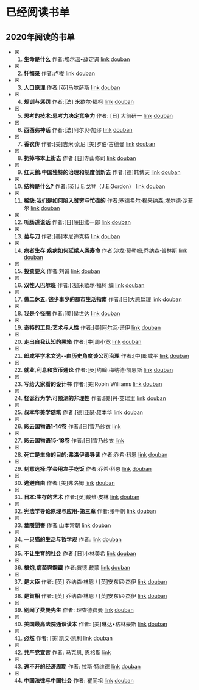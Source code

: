 # 已经阅读书单

## 2020年阅读的书单
- [x] 1. **生命是什么**  作者:埃尔温•薛定谔 [link](./book/2020/生命是什么.md) [douban](https://book.douban.com/subject/1317485/)
- [x] 2. **忏悔录**  作者:卢梭 [link](./book/2020/忏悔录.md) [douban](https://book.douban.com/subject/5437037/)
- [x] 3. **人口原理**  作者:[英]马尔萨斯 [link](./book/2020/人口原理.md) [douban](https://book.douban.com/subject/1274030/)
- [x] 4. **规训与惩罚**  作者:[法] 米歇尔·福柯 [link](./book/2020/规训与惩罚.md) [douban](https://book.douban.com/subject/1012307/)
- [x] 5. **思考的技术:思考力决定竞争力**  作者: [日] 大前研一 [link](./book/2020/思考的技术-思考力决定竞争力.md) [douban](https://book.douban.com/subject/5325852/)
- [x] 6. **西西弗神话**  作者:[法]阿尔贝·加缪 [link](./book/2020/西西弗神话.md) [douban](https://book.douban.com/subject/24257403/)
- [x] 7. **香农传**  作者:[美]吉米·索尼 [美]罗伯·古德曼 [link](./book/2020/香农传.md) [douban](https://book.douban.com/subject/30320103/)
- [x] 8. **扔掉书本上街去**  作者:[日]寺山修司 [link](./book/2020/扔掉书本上街去.md) [douban](https://book.douban.com/subject/27013392/)
- [x] 9. **红天鹅:中国独特的治理和制度创新去**  作者:[德]韩博天 [link](./book/2020/红天鹅-中国独特的治理和制度创新.md) [douban](https://book.douban.com/subject/30389731/)
- [x] 10. **结构是什么?**  作者:[英]J.E.戈登（J.E.Gordon） [link](./book/2020/结构是什么.md) [douban](https://book.douban.com/subject/34778204/)
- [x] 11. **稀缺:我们是如何陷入贫穷与忙碌的**  作者:塞德希尔·穆来纳森,埃尔德·沙菲尔 [link](./book/2020/稀缺-我们是如何陷入贫穷与忙碌的.md) [douban](https://book.douban.com/subject/26178426/)
- [x] 12. **听肠道说话**  作者:[日]藤田纮一郎 [link](./book/2020/听肠道说话.md) [douban](https://book.douban.com/subject/27111770/)
- [x] 13. **菊与刀**  作者:[美]本尼迪克特 [link](./book/2020/菊与刀.md) [douban](https://book.douban.com/subject/1022238/)
- [x] 14. **病者生存:疾病如何延续人类寿命**  作者:沙龙·莫勒姆;乔纳森·普林斯 [link](./book/2020/病者生存-疾病如何延续人类寿命.md) [douban](https://book.douban.com/subject/30219713/)
- [x] 15. **投资要义**  作者:刘诚 [link](./book/2020/投资要义.md) [douban](https://book.douban.com/subject/27173829/)
- [x] 16. **双性人巴尔班**  作者:[法]米歇尔·福柯 编 [link](./book/2020/投资要义.md) [douban](https://book.douban.com/subject/30422637/)
- [x] 17. **做二休五: 钱少事少的都市生活指南** 作者:[日]大原扁理  [link](./book/2020/做二休五-钱少事少的都市生活指南.md) [douban](https://book.douban.com/subject/30413046/)
- [x] 18. **我是个怪圈** 作者:[美]侯世达  [link](./book/2020/我是个怪圈.md) [douban](https://book.douban.com/subject/30335756/)
- [x] 19. **奇特的工具:艺术与人性** 作者:[美]阿尔瓦·诺伊  [link](./book/2020/奇特的工具-艺术与人性.md) [douban](https://book.douban.com/subject/35027985/)
- [x] 20. **走出自我认知的黑箱** 作者:[中]周小宽  [link](./book/2020/走出自我认知的黑箱.md) [douban](https://book.douban.com/subject/34997632/)
- [x] 21. **郎咸平学术文选\-\-由历史角度谈公司治理** 作者:[中]郎咸平 [link](./book/2020/郎咸平学术文选-由历史角度谈公司治理.md) [douban](https://book.douban.com/subject/2326487/)
- [x] 22. **就业,利息和货币通论** 作者:[英]约翰·梅纳德·凯恩斯  [link](./book/2020/就业利息和货币通论.md) [douban](https://book.douban.com/subject/1137246/)
- [x] 23. **写给大家看的设计书**  作者:[美]Robin Williams  [link](./book/2020/写给大家看的设计书.md) [douban](https://book.douban.com/subject/3323633/)
- [x] 24. **怪诞行为学:可预测的非理性** 作者:[美]丹·艾瑞里  [link](./book/2020/怪诞行为学-可预测的非理性.md) [douban](https://book.douban.com/subject/4929844/)
- [x] 25. **叔本华美学随笔** 作者:[德]亚瑟·叔本华  [link](./book/2020/叔本华美学随笔.md) [douban](https://book.douban.com/subject/3463292/)
- [x] 26. **彩云国物语1-14卷** 作者:[日]雪乃纱衣 [link](./book/2020/彩云国物语.md)
- [x] 27. **彩云国物语15-18卷** 作者:[日]雪乃纱衣 [link](./book/2020/彩云国物语2.md)
- [x] 28. **死亡是生命的目的:弗洛伊德导读** 作者:乔希·科恩 [link](./book/2020/死亡是生命的目的-弗洛伊德导读.md) [douban](https://book.douban.com/subject/26936525/)
- [x] 29. **刻意选择:学会用左手吃饭** 作者:乔希·科恩 [link](./book/2020/刻意选择-学会用左手吃饭.md) [douban](https://book.douban.com/subject/30376774/)
- [x] 30. **逃避自由** 作者:[美]弗洛姆 [link](./book/2020/逃避自由.md) [douban](https://book.douban.com/subject/26418475/)
- [x] 31. **日本:生存的艺术** 作者:\[英\]戴维·皮林 [link](./book/2020/日本-生存的艺术.md) [douban](https://book.douban.com/subject/34917735/)
- [x] 32. **宪法学导论原理与应用-第三章** 作者:张千帆 [link](./book/2020/宪法学导论原理与应用-第三章.md) [douban](https://book.douban.com/subject/25918941/)
- [x] 33. **葉隱聞書** 作者:山本常朝 [link](./book/2020/葉隱聞書.md) [douban](https://book.douban.com/subject/2988751/)
- [x] 34. **一只猫的生活与哲学观** 作者: [link](./book/2020/一只猫的生活与哲学观.md) [douban](https://book.douban.com/subject/34861340/)
- [x] 35. **不让生育的社会** 作者:\[日\]小林美希 [link](./book/2020/不让生育的社会.md) [douban](https://book.douban.com/subject/35127691/)
- [x] 36. **槍炮,病菌與鋼鐵** 作者:賈德.戴蒙 [link](./book/2020/槍炮-病菌與鋼鐵.md) [douban](https://book.douban.com/subject/34428592/)
- [x] 37. **是大臣** 作者: \[英\] 乔纳森·林恩 / \[英\]安东尼·杰伊 [link](./book/2020/是大臣.md) [douban](https://book.douban.com/subject/1768001/)
- [x] 38. **是首相** 作者: \[英\] 乔纳森·林恩 / \[英\]安东尼·杰伊 [link](./book/2020/是首相.md) [douban](https://book.douban.com/subject/1768002/)
- [x] 39. **别闹了费曼先生** 作者: 理查德费曼 [link](./book/2020/别闹了费曼先生.md) [douban](https://book.douban.com/subject/1037602/)
- [x] 40. **美国最高法院通识读本** 作者: \[美\]琳达•格林豪斯 [link](./book/2020/美国最高法院通识读本.md) [douban](https://book.douban.com/subject/24841290/)
- [x] 41. **必然** 作者: \[美\]凯文·凯利 [link](./book/2020/必然.md) [douban](https://book.douban.com/subject/26653673/)
- [x] 42. **共产党宣言** 作者: 马克思, 恩格斯 [link](./book/2020/共产党宣言.md)
- [x] 43. **逃不开的经济周期** 作者: 拉斯·特维德 [link](./book/2020/逃不开的经济周期.md) [douban](https://book.douban.com/subject/20272113/)
- [x] 44. **中国法律与中国社会** 作者: 瞿同祖 [link](./book/2020/中国法律与中国社会.md) [douban](https://book.douban.com/subject/1224279/)
